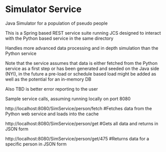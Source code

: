 # Simulator Service
Java Simulator for a population of pseudo people

This is a Spring based REST service suite running JCS designed to interact with the Python based service in the same directory

Handles more advanced data processing and in depth simulation than the Python service

Note that the service assumes that data is either fetched from the Python service as a first step or has been generated and seeded on the Java side (NYI), in the future a pre-load or schedule based load might be added as well as the potential for an in-memory DB

Also TBD is better error reporting to the user

Sample service calls, assuming running locally on port 8080

http://localhost:8080/SimService/person/fetch #Fetches data from the Python web service and loads into the cache

http://localhost:8080/SimService/person/get #Gets all data and returns in JSON form

http://localhost:8080/SimService/person/get/475 #Returns data for a specific person in JSON form

